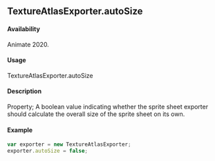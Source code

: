 ## TextureAtlasExporter.autoSize

#### Availability

Animate 2020.

#### Usage

TextureAtlasExporter.autoSize

#### Description

Property; A boolean value indicating whether the sprite sheet exporter should calculate the overall size of the sprite
sheet on its own.

#### Example

``` javascript
var exporter = new TextureAtlasExporter;
exporter.autoSize = false;
````